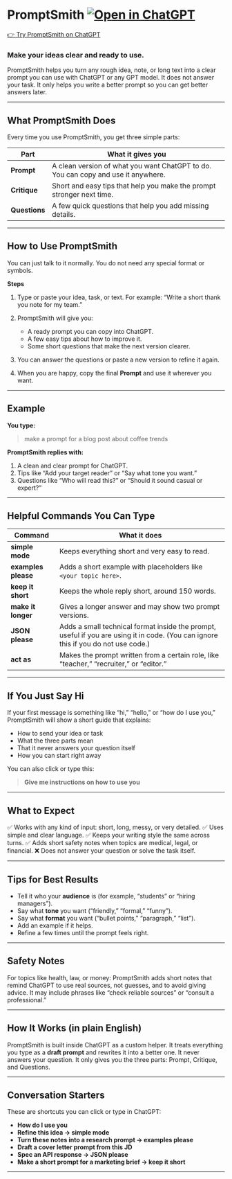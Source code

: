 # PromptSmith [![Open in ChatGPT](https://img.shields.io/badge/Open_in-ChatGPT-00A67E?style=for-the-badge&logo=openai&logoColor=white)](https://chatgpt.com/g/g-68818a2cd4488191966c00f02ab55cc5-promptsmith)

[👉 Try PromptSmith on ChatGPT](https://chatgpt.com/g/g-68818a2cd4488191966c00f02ab55cc5-promptsmith)

### Make your ideas clear and ready to use.

PromptSmith helps you turn any rough idea, note, or long text into a clear prompt you can use with ChatGPT or any GPT model.
It does not answer your task.
It only helps you write a better prompt so you can get better answers later.

---

## What PromptSmith Does

Every time you use PromptSmith, you get three simple parts:

| Part          | What it gives you                                                                 |
| ------------- | --------------------------------------------------------------------------------- |
| **Prompt**    | A clean version of what you want ChatGPT to do. You can copy and use it anywhere. |
| **Critique**  | Short and easy tips that help you make the prompt stronger next time.             |
| **Questions** | A few quick questions that help you add missing details.                          |

---

## How to Use PromptSmith

You can just talk to it normally.
You do not need any special format or symbols.

**Steps**

1. Type or paste your idea, task, or text.
   For example: “Write a short thank you note for my team.”
2. PromptSmith will give you:

   * A ready prompt you can copy into ChatGPT.
   * A few easy tips about how to improve it.
   * Some short questions that make the next version clearer.
3. You can answer the questions or paste a new version to refine it again.
4. When you are happy, copy the final **Prompt** and use it wherever you want.

---

## Example

**You type:**

> make a prompt for a blog post about coffee trends

**PromptSmith replies with:**

1. A clean and clear prompt for ChatGPT.
2. Tips like “Add your target reader” or “Say what tone you want.”
3. Questions like “Who will read this?” or “Should it sound casual or expert?”

---

## Helpful Commands You Can Type

| Command              | What it does                                                                                                                       |
| -------------------- | ---------------------------------------------------------------------------------------------------------------------------------- |
| **simple mode**      | Keeps everything short and very easy to read.                                                                                      |
| **examples please**  | Adds a short example with placeholders like `<your topic here>`.                                                                   |
| **keep it short**    | Keeps the whole reply short, around 150 words.                                                                                     |
| **make it longer**   | Gives a longer answer and may show two prompt versions.                                                                            |
| **JSON please**      | Adds a small technical format inside the prompt, useful if you are using it in code. (You can ignore this if you do not use code.) |
| **act as <persona>** | Makes the prompt written from a certain role, like “teacher,” “recruiter,” or “editor.”                                            |

---

## If You Just Say Hi

If your first message is something like “hi,” “hello,” or “how do I use you,”
PromptSmith will show a short guide that explains:

* How to send your idea or task
* What the three parts mean
* That it never answers your question itself
* How you can start right away

You can also click or type this:

> **Give me instructions on how to use you**

---

## What to Expect

✅ Works with any kind of input: short, long, messy, or very detailed.
✅ Uses simple and clear language.
✅ Keeps your writing style the same across turns.
✅ Adds short safety notes when topics are medical, legal, or financial.
❌ Does not answer your question or solve the task itself.

---

## Tips for Best Results

* Tell it who your **audience** is (for example, “students” or “hiring managers”).
* Say what **tone** you want (“friendly,” “formal,” “funny”).
* Say what **format** you want (“bullet points,” “paragraph,” “list”).
* Add an example if it helps.
* Refine a few times until the prompt feels right.

---

## Safety Notes

For topics like health, law, or money:
PromptSmith adds short notes that remind ChatGPT to use real sources, not guesses, and to avoid giving advice.
It may include phrases like “check reliable sources” or “consult a professional.”

---

## How It Works (in plain English)

PromptSmith is built inside ChatGPT as a custom helper.
It treats everything you type as a **draft prompt** and rewrites it into a better one.
It never answers your question.
It only gives you the three parts: Prompt, Critique, and Questions.

---

## Conversation Starters

These are shortcuts you can click or type in ChatGPT:

* **How do I use you**
* **Refine this idea → simple mode**
* **Turn these notes into a research prompt → examples please**
* **Draft a cover letter prompt from this JD**
* **Spec an API response → JSON please**
* **Make a short prompt for a marketing brief → keep it short**

---


